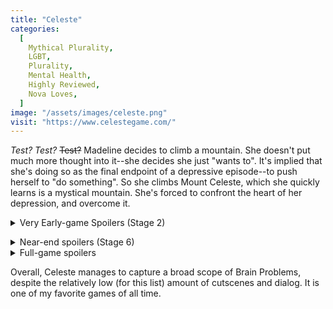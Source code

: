 ```yaml
---
title: "Celeste"
categories:
  [
    Mythical Plurality,
    LGBT,
    Plurality,
    Mental Health,
    Highly Reviewed,
    Nova Loves,
  ]
image: "/assets/images/celeste.png"
visit: "https://www.celestegame.com/"
---
```


_Test?_
*Test?*
~~Test?~~
Madeline decides to climb a mountain.
She doesn't put much more thought into it--she decides she just "wants to".
It's implied that she's doing so as the final endpoint of a depressive episode--to push herself to "do something".
So she climbs Mount Celeste, which she quickly learns is a mystical mountain. She's forced to confront the heart of her depression, and overcome it.

<details><summary>Very Early-game Spoilers (Stage 2)</summary>After she falls asleep for the first time, she has a vivid dream in which her reflection breaks out from behind the mirror and escapes. This "Part of Her" (called "Badeline" out-of-game by fans and devs) is real, and proceeds to deliberately hamper her efforts to progress up the mountain.

Badeline could be seen as an inversion of Plurality, with this "Part of Madeline" taking physical form.

The game, from this point, becomes a very deliberate and clear metaphor about depression and identity, with the mountain warping to force Madeline (and others) to confront their worst fears and traits.</details>

<details><summary>Near-end spoilers (Stage 6)</summary>"Badeline" is not defeated with aggression or refusal to give her attention--she is "defeated" by giving her the love and care that she needs. This was was intended as a metaphor for depression, giving yourself love and comfort when you're scared rather than arguing with yourself and spiraling further. Madeline and "Badeline" rejoin, and climb the mountain together.</details>

<details><summary>Full-game spoilers</summary>"Badeline" is shown to still be around in all post-canon content, leading me to think that this "inversion of Plurality" has become explicit Plurality (though the developers have never mentioned this part, and it is very easy to see this more as self-love than plurality.)

One cannot talk about Celeste without mentioning its odd relation to LGBT. The creator intended it, explicitly, to be about _depression_, and that is all. However, many trans people saw themselves in metaphors the game uses:

- Enemy coming from a mirror
- Identity and struggling to find oneself
- Eyes being upon you

And latched onto the game as an unofficial LGBT title. The game was composed of the original creator's issues, though, and so the creator was forced to think on their own struggles...
And she changed her name to Madeline.
Though the game was not _initially_ planned to be LGBT, it has proven to be a deeply impactful LGBT classic.</details>

Overall, Celeste manages to capture a broad scope of Brain Problems, despite the relatively low (for this list) amount of cutscenes and dialog. It is one of my favorite games of all time.
